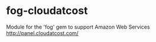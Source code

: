 # fog-cloudatcost
Module for the 'fog' gem to support Amazon Web Services http://panel.cloudatcost.com/
